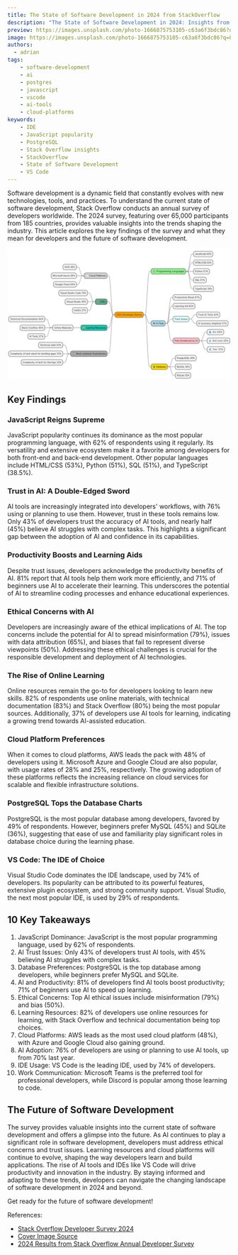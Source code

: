 ```yaml
---
title: The State of Software Development in 2024 from StackOverflow
description: "The State of Software Development in 2024: Insights from StackOverflow's Annual Developer Survey"
preview: https://images.unsplash.com/photo-1666875753105-c63a6f3bdc86?q=80&w=2673&auto=format&fit=crop&ixlib=rb-4.0.3&ixid=M3wxMjA3fDB8MHxwaG90by1wYWdlfHx8fGVufDB8fHx8fA%3D%3D
image: https://images.unsplash.com/photo-1666875753105-c63a6f3bdc86?q=80&w=2673&auto=format&fit=crop&ixlib=rb-4.0.3&ixid=M3wxMjA3fDB8MHxwaG90by1wYWdlfHx8fGVufDB8fHx8fA%3D%3D
authors:
  - adrian
tags:
    - software-development
    - ai
    - postgres
    - javascript
    - vscode
    - ai-tools
    - cloud-platforms
keywords:
    - IDE
    - JavaScript popularity
    - PostgreSQL
    - Stack Overflow insights
    - StackOverflow
    - State of Software Development
    - VS Code
---
```


Software development is a dynamic field that constantly evolves with new technologies, tools, and practices. To understand the current state of software development, Stack Overflow conducts an annual survey of developers worldwide. The 2024 survey, featuring over 65,000 participants from 185 countries, provides valuable insights into the trends shaping the industry. This article explores the key findings of the survey and what they mean for developers and the future of software development.

![The State of Software Development in 2024](/img/adrian/the-state-of-software-development-in-2024.png)

<!-- truncate -->

## Key Findings

### JavaScript Reigns Supreme

JavaScript popularity continues its dominance as the most popular programming language, with 62% of respondents using it regularly. Its versatility and extensive ecosystem make it a favorite among developers for both front-end and back-end development. Other popular languages include HTML/CSS (53%), Python (51%), SQL (51%), and TypeScript (38.5%).

### Trust in AI: A Double-Edged Sword

AI tools are increasingly integrated into developers' workflows, with 76% using or planning to use them. However, trust in these tools remains low. Only 43% of developers trust the accuracy of AI tools, and nearly half (45%) believe AI struggles with complex tasks. This highlights a significant gap between the adoption of AI and confidence in its capabilities.

### Productivity Boosts and Learning Aids

Despite trust issues, developers acknowledge the productivity benefits of AI. 81% report that AI tools help them work more efficiently, and 71% of beginners use AI to accelerate their learning. This underscores the potential of AI to streamline coding processes and enhance educational experiences.

### Ethical Concerns with AI

Developers are increasingly aware of the ethical implications of AI. The top concerns include the potential for AI to spread misinformation (79%), issues with data attribution (65%), and biases that fail to represent diverse viewpoints (50%). Addressing these ethical challenges is crucial for the responsible development and deployment of AI technologies.

### The Rise of Online Learning

Online resources remain the go-to for developers looking to learn new skills. 82% of respondents use online materials, with technical documentation (83%) and Stack Overflow (80%) being the most popular sources. Additionally, 37% of developers use AI tools for learning, indicating a growing trend towards AI-assisted education.

### Cloud Platform Preferences

When it comes to cloud platforms, AWS leads the pack with 48% of developers using it. Microsoft Azure and Google Cloud are also popular, with usage rates of 28% and 25%, respectively. The growing adoption of these platforms reflects the increasing reliance on cloud services for scalable and flexible infrastructure solutions.

### PostgreSQL Tops the Database Charts

PostgreSQL is the most popular database among developers, favored by 49% of respondents. However, beginners prefer MySQL (45%) and SQLite (36%), suggesting that ease of use and familiarity play significant roles in database choice during the learning phase.

### VS Code: The IDE of Choice

Visual Studio Code dominates the IDE landscape, used by 74% of developers. Its popularity can be attributed to its powerful features, extensive plugin ecosystem, and strong community support. Visual Studio, the next most popular IDE, is used by 29% of respondents.

## 10 Key Takeaways

1. JavaScript Dominance: JavaScript is the most popular programming language, used by 62% of respondents.
2. AI Trust Issues: Only 43% of developers trust AI tools, with 45% believing AI struggles with complex tasks.
3. Database Preferences: PostgreSQL is the top database among developers, while beginners prefer MySQL and SQLite.
4. AI and Productivity: 81% of developers find AI tools boost productivity; 71% of beginners use AI to speed up learning.
5. Ethical Concerns: Top AI ethical issues include misinformation (79%) and bias (50%).
6. Learning Resources: 82% of developers use online resources for learning, with Stack Overflow and technical documentation being top choices.
7. Cloud Platforms: AWS leads as the most used cloud platform (48%), with Azure and Google Cloud also gaining ground.
8. AI Adoption: 76% of developers are using or planning to use AI tools, up from 70% last year.
9. IDE Usage: VS Code is the leading IDE, used by 74% of developers.
10. Work Communication: Microsoft Teams is the preferred tool for professional developers, while Discord is popular among those learning to code.

## The Future of Software Development

The survey provides valuable insights into the current state of software development and offers a glimpse into the future. As AI continues to play a significant role in software development, developers must address ethical concerns and trust issues. Learning resources and cloud platforms will continue to evolve, shaping the way developers learn and build applications. The rise of AI tools and IDEs like VS Code will drive productivity and innovation in the industry. By staying informed and adapting to these trends, developers can navigate the changing landscape of software development in 2024 and beyond.

Get ready for the future of software development!

References:

- [Stack Overflow Developer Survey 2024](https://survey.stackoverflow.co/2024/)
- [Cover Image Source](https://unsplash.com/@dengxiangs)
- [2024 Results from Stack Overflow Annual Developer Survey](https://stackoverflow.blog/2024/07/24/developers-want-more-more-more-the-2024-results-from-stack-overflow-s-annual-developer-survey/)
